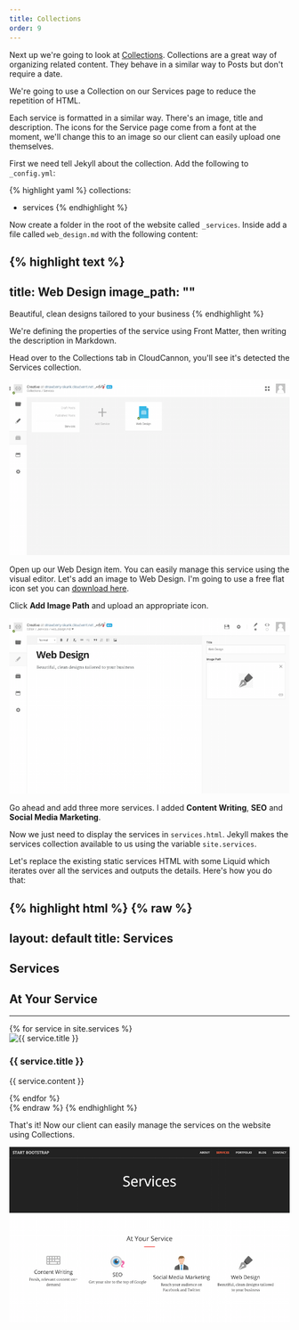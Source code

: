 ```yaml
---
title: Collections
order: 9
---
```

Next up we're going to look at [Collections](http://jekyllrb.com/docs/collections/). Collections are a great way of organizing related content. They behave in a similar way to Posts but don't require a date.

We're going to use a Collection on our Services page to reduce the repetition of HTML.

Each service is formatted in a similar way. There's an image, title and description. The icons for the Service page come from a font at the moment, we'll change this to an image so our client can easily upload one themselves.

First we need tell Jekyll about the collection. Add the following to `_config.yml`:

{% highlight yaml %}
collections:
  - services
{% endhighlight %}

Now create a folder in the root of the website called `_services`. Inside add a file called `web_design.md` with the following content:

{% highlight text %}
---
title: Web Design
image_path: ""
---

Beautiful, clean designs tailored to your business
{% endhighlight %}

We're defining the properties of the service using Front Matter, then writing the description in Markdown.

Head over to the Collections tab in CloudCannon, you'll see it's detected the Services collection.

![Collections](/img/guide/collections/collections.png)

Open up our Web Design item. You can easily manage this service using the visual editor. Let's add an image to Web Design. I'm going to use a free flat icon set you can [download here](/flaticons_squidink.zip).

Click **Add Image Path** and upload an appropriate icon.

![Add Image](/img/guide/collections/add_image.png)

Go ahead and add three more services. I added **Content Writing**, **SEO** and **Social Media Marketing**.

Now we just need to display the services in `services.html`. Jekyll makes the services collection available to us using the variable `site.services`.

Let's replace the existing static services HTML with some Liquid which iterates over all the services and outputs the details. Here's how you do that:

{% highlight html %}
{% raw %}
---
layout: default
title: Services
---
<section class="bg-dark">
  <div class="text-center">
    <h1>Services</h1>
  </div>
</section>

<section id="services">
  <div class="container">
    <div class="row">
      <div class="col-lg-12 text-center">
        <h2 class="section-heading">At Your Service</h2>
        <hr class="primary">
      </div>
    </div>
  </div>

  <div class="container">
    <div class="row">
      {% for service in site.services %}
        <div class="col-lg-3 col-md-6 text-center">
          <div class="service-box">
            <img src="{{ service.image_path }}" alt="{{ service.title }}"/>
            <h3>{{ service.title }}</h3>
            <p class="text-muted">{{ service.content }}</p>
          </div>
        </div>
      {% endfor %}
    </div>
  </div>
</section>
{% endraw %}
{% endhighlight %}

That's it! Now our client can easily manage the services on the website using Collections.

![Final](/img/guide/collections/final.png)
